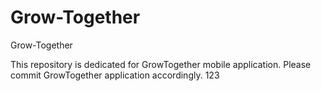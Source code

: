 # Grow-Together
Grow-Together

This repository is dedicated for GrowTogether mobile application. Please commit GrowTogether application accordingly. 
123